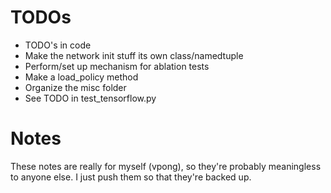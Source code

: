 # TODOs
 - TODO's in code
 - Make the network init stuff its own class/namedtuple
 - Perform/set up mechanism for ablation tests
 - Make a load_policy method
 - Organize the misc folder
 - See TODO in test_tensorflow.py

# Notes
These notes are really for myself (vpong), so they're probably meaningless to anyone else.
I just push them so that they're backed up.
